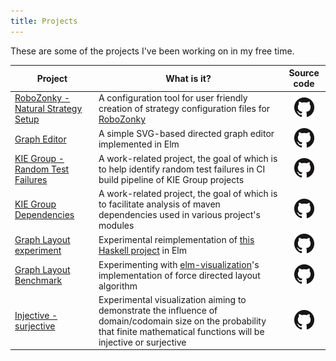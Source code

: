 ```yaml
---
title: Projects
---
```

These are some of the projects I've been working on in my free time.

| Project  | What is it?                  | Source code |
| ----------- | ---------------------------- | :--: |
|[RoboZonky - Natural Strategy Setup](https://robozonky.github.io/robozonky/konfigurace-strategie/) | A configuration tool for user friendly creation of strategy configuration files for [RoboZonky](https://robozonky.github.io/) | [<img class="gh-link" src="images/ghico32.png" alt="source code for natural-strategy-setup">](https://github.com/RoboZonky/natural-strategy-setup) |
|[Graph Editor](https://janhrcek.cz/graph-editor/)|A simple SVG-based directed graph editor implemented in Elm|[<img class="gh-link" src="images/ghico32.png" alt="source code for graph-editor">](https://github.com/jhrcek/graph-editor)|
|[KIE Group - Random Test Failures](https://janhrcek.cz/random-failures/) | A work-related project, the goal of which is to help identify random test failures in CI build pipeline of KIE Group projects | [<img class="gh-link" src="images/ghico32.png" alt="source code for random-failures">](https://github.com/jhrcek/random-failures) |
|[KIE Group Dependencies](https://janhrcek.cz/kiegroup-dependencies/) | A work-related project, the goal of which is to facilitate analysis of maven dependencies used in various project's modules | [<img class="gh-link" src="images/ghico32.png" alt="source code for kiegroup-dependencies">](https://github.com/jhrcek/kiegroup-dependencies) |
|[Graph Layout experiment](https://janhrcek.cz/graph-layout-experiment)|Experimental reimplementation of [this Haskell project](https://mazzo.li/posts/graph-drawing.html) in Elm|[<img class="gh-link" src="images/ghico32.png" alt="source code for force-layout">](https://github.com/jhrcek/force-layout)|
|[Graph Layout Benchmark](https://janhrcek.cz/force-layout-benchmark)|Experimenting with [elm-visualization](http://package.elm-lang.org/packages/gampleman/elm-visualization/latest/Visualization-Force)'s implementation of force directed layout algorithm|[<img class="gh-link" src="images/ghico32.png" alt="source code for force-layout-benchmark">](https://github.com/jhrcek/force-layout-benchmark)|
|[Injective - surjective](http://janhrcek.cz/surjective-injective/)|Experimental visualization aiming to demonstrate the influence of domain/codomain size on the probability that finite mathematical functions will be injective or surjective|[<img class="gh-link" src="images/ghico32.png" alt="source code for force-layout-benchmark">](https://github.com/jhrcek/surjective-injective)|
